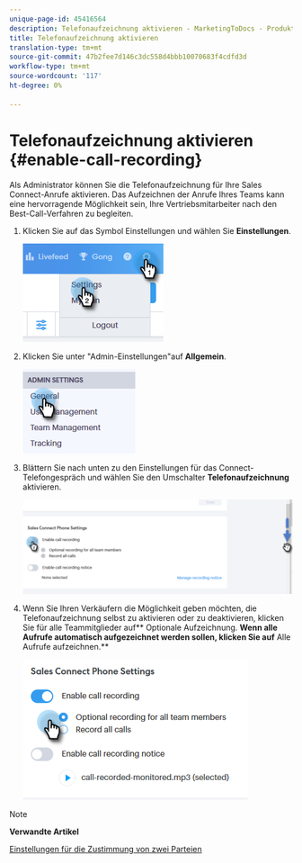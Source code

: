 ```yaml
---
unique-page-id: 45416564
description: Telefonaufzeichnung aktivieren - MarketingToDocs - Produktdokumentation
title: Telefonaufzeichnung aktivieren
translation-type: tm+mt
source-git-commit: 47b2fee7d146c3dc558d4bbb10070683f4cdfd3d
workflow-type: tm+mt
source-wordcount: '117'
ht-degree: 0%

---
```



# Telefonaufzeichnung aktivieren {#enable-call-recording}

Als Administrator können Sie die Telefonaufzeichnung für Ihre Sales Connect-Anrufe aktivieren. Das Aufzeichnen der Anrufe Ihres Teams kann eine hervorragende Möglichkeit sein, Ihre Vertriebsmitarbeiter nach den Best-Call-Verfahren zu begleiten.

1. Klicken Sie auf das Symbol Einstellungen und wählen Sie **Einstellungen**.

   ![](assets/one.png)

1. Klicken Sie unter &quot;Admin-Einstellungen&quot;auf **Allgemein**.

   ![](assets/two.png)

1. Blättern Sie nach unten zu den Einstellungen für das Connect-Telefongespräch und wählen Sie den Umschalter **Telefonaufzeichnung** aktivieren.

   ![](assets/three.png)

1. Wenn Sie Ihren Verkäufern die Möglichkeit geben möchten, die Telefonaufzeichnung selbst zu aktivieren oder zu deaktivieren, klicken Sie für alle Teammitglieder auf** Optionale Aufzeichnung. **Wenn alle Aufrufe automatisch aufgezeichnet werden sollen, klicken Sie auf** Alle Aufrufe aufzeichnen.**

   ![](assets/four.png)

>[!NOTE]
>
>**Verwandte Artikel**
>
>[Einstellungen für die Zustimmung von zwei Parteien](http://docs.marketo.com/x/dgC1Ag)

